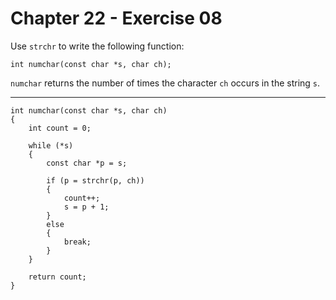 # Chapter 22 - Exercise 08 

Use `strchr` to write the following function: 

```
int numchar(const char *s, char ch); 
```

`numchar` returns the number of times the character `ch` occurs in the string `s`.  

---

```
int numchar(const char *s, char ch)
{
    int count = 0;

    while (*s)
    {
        const char *p = s;

        if (p = strchr(p, ch))
        {
            count++;
            s = p + 1;
        }
        else
        {
            break;
        }
    }

    return count;
}
```
